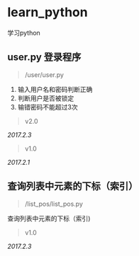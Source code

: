 ﻿# learn_python
 学习python


## user.py 登录程序
>/user/user.py

1. 输入用户名和密码判断正确
2. 判断用户是否被锁定
3. 输错密码不能超过3次



>v2.0


*2017.2.3*

> v1.0


*2017.2.1*


## 查询列表中元素的下标（索引）
> /list_pos/list_pos.py


查询列表中元素的下标（索引)
> v1.0


*2017.2.3*
